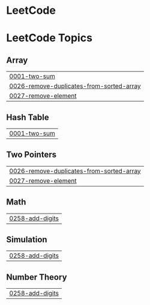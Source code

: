 # LeetCode
<!---LeetCode Topics Start-->
# LeetCode Topics
## Array
|  |
| ------- |
| [0001-two-sum](https://github.com/medi17/LeetCode/tree/master/0001-two-sum) |
| [0026-remove-duplicates-from-sorted-array](https://github.com/medi17/LeetCode/tree/master/0026-remove-duplicates-from-sorted-array) |
| [0027-remove-element](https://github.com/medi17/LeetCode/tree/master/0027-remove-element) |
## Hash Table
|  |
| ------- |
| [0001-two-sum](https://github.com/medi17/LeetCode/tree/master/0001-two-sum) |
## Two Pointers
|  |
| ------- |
| [0026-remove-duplicates-from-sorted-array](https://github.com/medi17/LeetCode/tree/master/0026-remove-duplicates-from-sorted-array) |
| [0027-remove-element](https://github.com/medi17/LeetCode/tree/master/0027-remove-element) |
## Math
|  |
| ------- |
| [0258-add-digits](https://github.com/medi17/LeetCode/tree/master/0258-add-digits) |
## Simulation
|  |
| ------- |
| [0258-add-digits](https://github.com/medi17/LeetCode/tree/master/0258-add-digits) |
## Number Theory
|  |
| ------- |
| [0258-add-digits](https://github.com/medi17/LeetCode/tree/master/0258-add-digits) |
<!---LeetCode Topics End-->